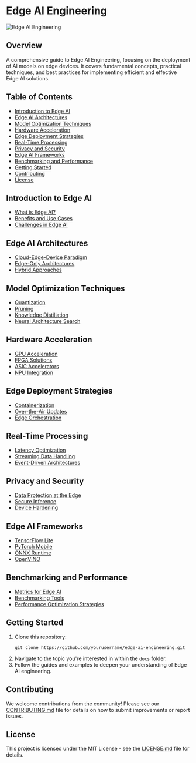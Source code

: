 # Edge AI Engineering

![Edge AI Engineering](https://via.placeholder.com/1200x300?text=Edge+AI+Engineering)

## Overview

A comprehensive guide to Edge AI Engineering, focusing on the deployment of AI models on edge devices. It covers fundamental concepts, practical techniques, and best practices for implementing efficient and effective Edge AI solutions.

## Table of Contents

- [Introduction to Edge AI](#introduction-to-edge-ai)
- [Edge AI Architectures](#edge-ai-architectures)
- [Model Optimization Techniques](#model-optimization-techniques)
- [Hardware Acceleration](#hardware-acceleration)
- [Edge Deployment Strategies](#edge-deployment-strategies)
- [Real-Time Processing](#real-time-processing)
- [Privacy and Security](#privacy-and-security)
- [Edge AI Frameworks](#edge-ai-frameworks)
- [Benchmarking and Performance](#benchmarking-and-performance)
- [Getting Started](#getting-started)
- [Contributing](#contributing)
- [License](#license)

## Introduction to Edge AI

- [What is Edge AI?](docs/introduction-to-edge-ai.md#what-is-edge-ai)
- [Benefits and Use Cases](docs/introduction-to-edge-ai.md#benefits-and-use-cases)
- [Challenges in Edge AI](docs/introduction-to-edge-ai.md#challenges-in-edge-ai)

## Edge AI Architectures

- [Cloud-Edge-Device Paradigm](docs/edge-ai-architectures.md#cloud-edge-device-paradigm)
- [Edge-Only Architectures](docs/edge-ai-architectures.md#edge-only-architectures)
- [Hybrid Approaches](docs/edge-ai-architectures.md#hybrid-approaches)

## Model Optimization Techniques

- [Quantization](docs/model-optimization-techniques.md#quantization)
- [Pruning](docs/model-optimization-techniques.md#pruning)
- [Knowledge Distillation](docs/model-optimization-techniques.md#knowledge-distillation)
- [Neural Architecture Search](docs/model-optimization-techniques.md#neural-architecture-search)

## Hardware Acceleration

- [GPU Acceleration](docs/hardware-acceleration.md#gpu-acceleration)
- [FPGA Solutions](docs/hardware-acceleration.md#fpga-solutions)
- [ASIC Accelerators](docs/hardware-acceleration.md#asic-accelerators)
- [NPU Integration](docs/hardware-acceleration.md#npu-integration)

## Edge Deployment Strategies

- [Containerization](docs/edge-deployment-strategies.md#containerization)
- [Over-the-Air Updates](docs/edge-deployment-strategies.md#over-the-air-updates)
- [Edge Orchestration](docs/edge-deployment-strategies.md#edge-orchestration)

## Real-Time Processing

- [Latency Optimization](docs/real-time-processing.md#latency-optimization)
- [Streaming Data Handling](docs/real-time-processing.md#streaming-data-handling)
- [Event-Driven Architectures](docs/real-time-processing.md#event-driven-architectures)

## Privacy and Security

- [Data Protection at the Edge](docs/privacy-and-security.md#data-protection-at-the-edge)
- [Secure Inference](docs/privacy-and-security.md#secure-inference)
- [Device Hardening](docs/privacy-and-security.md#device-hardening)

## Edge AI Frameworks

- [TensorFlow Lite](docs/edge-ai-frameworks.md#tensorflow-lite)
- [PyTorch Mobile](docs/edge-ai-frameworks.md#pytorch-mobile)
- [ONNX Runtime](docs/edge-ai-frameworks.md#onnx-runtime)
- [OpenVINO](docs/edge-ai-frameworks.md#openvino)

## Benchmarking and Performance

- [Metrics for Edge AI](docs/benchmarking-and-performance.md#metrics-for-edge-ai)
- [Benchmarking Tools](docs/benchmarking-and-performance.md#benchmarking-tools)
- [Performance Optimization Strategies](docs/benchmarking-and-performance.md#performance-optimization-strategies)

## Getting Started

1. Clone this repository:
   ```
   git clone https://github.com/yourusername/edge-ai-engineering.git
   ```
2. Navigate to the topic you're interested in within the `docs` folder.
3. Follow the guides and examples to deepen your understanding of Edge AI engineering.

## Contributing

We welcome contributions from the community! Please see our [CONTRIBUTING.md](CONTRIBUTING.md) file for details on how to submit improvements or report issues.

## License

This project is licensed under the MIT License - see the [LICENSE.md](LICENSE.md) file for details.
